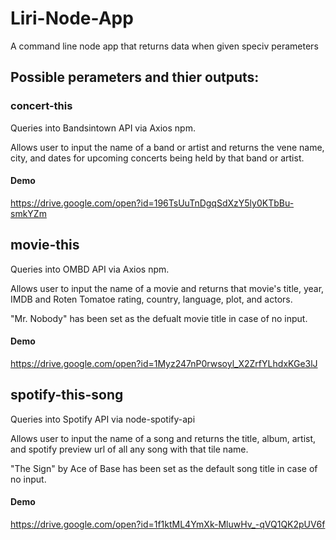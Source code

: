 # Liri-Node-App
A command line node app that returns data when given speciv perameters

## Possible perameters and thier outputs:

### concert-this
Queries into Bandsintown API via Axios npm.

Allows user to input the name of a band or artist and returns the vene name, city, and dates for upcoming concerts being held by that band or artist.

#### Demo
https://drive.google.com/open?id=196TsUuTnDgqSdXzY5ly0KTbBu-smkYZm

## movie-this
Queries into OMBD API via Axios npm.

Allows user to input the name of a movie and returns that movie's title, year, IMDB and Roten Tomatoe rating, country, language, plot, and actors.

"Mr. Nobody" has been set as the defualt movie title in case of no input.

#### Demo
https://drive.google.com/open?id=1Myz247nP0rwsoyl_X2ZrfYLhdxKGe3lJ

## spotify-this-song
Queries into Spotify API via node-spotify-api

Allows user to input the name of a song and returns the title, album, artist, and spotify preview url of all any song with that tile name.

"The Sign" by Ace of Base has been set as the default song title in case of no input.

#### Demo
https://drive.google.com/open?id=1f1ktML4YmXk-MluwHv_-qVQ1QK2pUV6f
